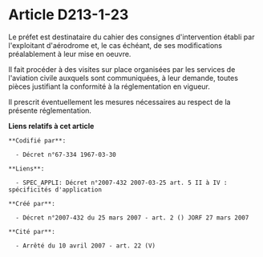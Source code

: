# Article D213-1-23

Le préfet est destinataire du cahier des consignes d'intervention établi par l'exploitant d'aérodrome et, le cas échéant, de
ses modifications préalablement à leur mise en oeuvre.

Il fait procéder à des visites sur place organisées par les services de l'aviation civile auxquels sont communiquées, à leur
demande, toutes pièces justifiant la conformité à la réglementation en vigueur.

Il prescrit éventuellement les mesures nécessaires au respect de la présente réglementation.

**Liens relatifs à cet article**

	**Codifié par**:

	  - Décret n°67-334 1967-03-30

	**Liens**:

	  - SPEC_APPLI: Décret n°2007-432 2007-03-25 art. 5 II à IV : spécificités d'application

	**Créé par**:

	  - Décret n°2007-432 du 25 mars 2007 - art. 2 () JORF 27 mars 2007

	**Cité par**:

	  - Arrêté du 10 avril 2007 - art. 22 (V)
